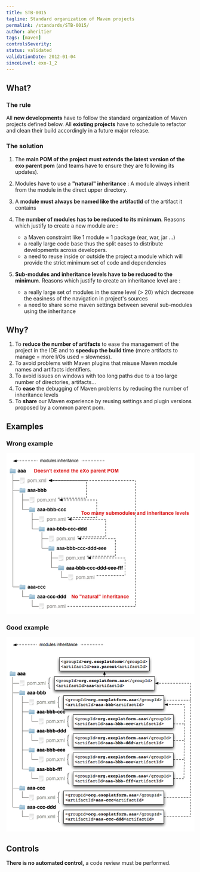 ```yaml
---
title: STB-0015
tagline: Standard organization of Maven projects
permalink: /standards/STB-0015/
author: aheritier
tags: [maven]
controlsSeverity:
status: validated
validationDate: 2012-01-04
sinceLevel: exo-1_2
---
```


<a name="what"></a>
## What?

### <i class="fa fa-info-circle"></i> The rule

All **new developments** have to follow the standard organization of Maven projects defined below.
All **existing projects** have to schedule to refactor and clean their build accordingly in a future major release.

### <i class="fa fa-lightbulb-o"></i> The solution

1. The **main POM of the project must extends the latest version of the exo parent pom** (and teams have to ensure they are
following its updates).

2. Modules have to use a **"natural" inheritance** : A module always inherit from the module in the direct upper directory.

3. A **module must always be named like the artifactId** of the artifact it contains

4. The **number of modules has to be reduced to its minimum**. Reasons which justify to create a new module are :

    * a Maven constraint like 1 module = 1 package (ear, war, jar ...)
    * a really large code base thus the split eases to distribute developments across developers.
    * a need to reuse inside or outside the project a module which will provide the strict minimum set of code and dependencies

5. **Sub-modules and inheritance levels have to be reduced to the minimum**. Reasons which justify to create an inheritance level
 are :

    * a really large set of modules in the same level (> 20) which decrease the easiness of the navigation in project's sources
    * a need to share some maven settings between several sub-modules using the inheritance

<a name="why"></a>
## Why?

1. To **reduce the number of artifacts** to ease the management of the project in the IDE and to **speedup the build time** (more
artifacts to manage = more I/Os used = slowness).
1. To avoid problems with Maven plugins that misuse Maven module names and artifacts identifiers.
1. To avoid issues on windows with too long paths due to a too large number of directories, artifacts...
1. To **ease** the debugging of Maven problems by reducing the number of inheritance levels
1. To **share** our Maven experience by reusing settings and plugin versions proposed by a common parent pom.

<a name="examples"></a>
## Examples

<div class="panel panel-danger">
  <div class="panel-heading">
    <h3 class="panel-title"><i class="fa fa-thumbs-down pull-right"></i> Wrong example</h3>
  </div>
  <div class="panel-body">
<img src="/assets/standards/build/STB-0015-wrong.png"/>
  </div>
</div>


<div class="panel panel-success">
  <div class="panel-heading">
    <h3 class="panel-title"><i class="fa fa-thumbs-up pull-right"></i> Good example</h3>
  </div>
  <div class="panel-body">
<img src="/assets/standards/build/STB-0015-good.png"/>
  </div>
</div>


<a name="controls"></a>
## <i class="fa fa-shield"></i> Controls

<div class="alert alert-warning">
  <i class="fa fa-exclamation-triangle"></i> <strong>There is no automated control,</strong> a code review must be performed.
</div>
